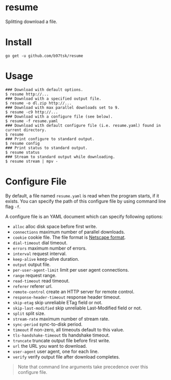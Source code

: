 # resume

Splitting download a file.

# Install

```
go get -u github.com/b97tsk/resume
```

# Usage

```console
### Download with default options.
$ resume http://...
### Download with a specified output file.
$ resume -o dl.zip http://...
### Download with max parallel downloads set to 9.
$ resume -c9 http://...
### Download with a configure file (see below).
$ resume -f resume.yaml
### Download with default configure file (i.e. resume.yaml) found in current directory.
$ resume
### Print configure to standard output.
$ resume config
### Print status to standard output.
$ resume status
### Stream to standard output while downloading.
$ resume stream | mpv -
```

# Configure File

By default, a file named `resume.yaml` is read when the program starts, if it exists.
You can specify the path of this configure file by using command line flag `-f`.

A configure file is an YAML document which can specify following options:

- `alloc` alloc disk space before first write.
- `connections` maximum number of parallel downloads.
- `cookie` cookie file. The file format is [Netscape format](https://unix.stackexchange.com/a/210282).
- `dial-timeout` dial timeout.
- `errors` maximum number of errors.
- `interval` request interval.
- `keep-alive` keep-alive duration.
- `output` output file.
- `per-user-agent-limit` limit per user agent connections.
- `range` request range.
- `read-timeout` read timeout.
- `referer` referer url.
- `remote-control` create an HTTP server for remote control.
- `response-header-timeout` response header timeout.
- `skip-etag` skip unreliable ETag field or not.
- `skip-last-modified` skip unreliable Last-Modified field or not.
- `split` split size.
- `stream-rate` maximum number of stream rate.
- `sync-period` sync-to-disk period.
- `timeout` if non-zero, all timeouts default to this value.
- `tls-handshake-timeout` tls handshake timeout.
- `truncate` truncate output file before first write.
- `url` the URL you want to download.
- `user-agent` user agent, one for each line.
- `verify` verify output file after download completes.

> Note that command line arguments take precedence over this configure file.
